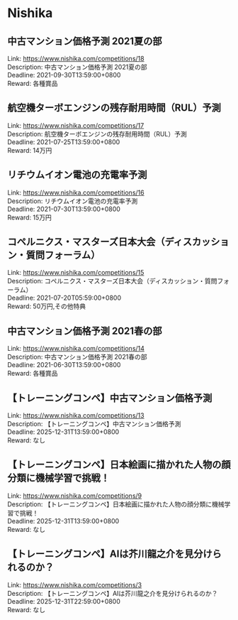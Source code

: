 # Nishika



## 中古マンション価格予測 2021夏の部

Link: https://www.nishika.com/competitions/18  
Description: 中古マンション価格予測 2021夏の部  
Deadline: 2021-09-30T13:59:00+0800  
Reward: 各種賞品  


## 航空機ターボエンジンの残存耐用時間（RUL）予測

Link: https://www.nishika.com/competitions/17  
Description: 航空機ターボエンジンの残存耐用時間（RUL）予測  
Deadline: 2021-07-25T13:59:00+0800  
Reward: 14万円  


## リチウムイオン電池の充電率予測

Link: https://www.nishika.com/competitions/16  
Description: リチウムイオン電池の充電率予測  
Deadline: 2021-07-30T13:59:00+0800  
Reward: 15万円  


## コペルニクス・マスターズ日本大会（ディスカッション・質問フォーラム）

Link: https://www.nishika.com/competitions/15  
Description: コペルニクス・マスターズ日本大会（ディスカッション・質問フォーラム）  
Deadline: 2021-07-20T05:59:00+0800  
Reward: 50万円,その他特典  


## 中古マンション価格予測 2021春の部

Link: https://www.nishika.com/competitions/14  
Description: 中古マンション価格予測 2021春の部  
Deadline: 2021-06-30T13:59:00+0800  
Reward: 各種賞品  


## 【トレーニングコンペ】中古マンション価格予測

Link: https://www.nishika.com/competitions/13  
Description: 【トレーニングコンペ】中古マンション価格予測  
Deadline: 2025-12-31T13:59:00+0800  
Reward: なし  


## 【トレーニングコンペ】日本絵画に描かれた人物の顔分類に機械学習で挑戦！

Link: https://www.nishika.com/competitions/9  
Description: 【トレーニングコンペ】日本絵画に描かれた人物の顔分類に機械学習で挑戦！  
Deadline: 2025-12-31T13:59:00+0800  
Reward: なし  


## 【トレーニングコンペ】AIは芥川龍之介を見分けられるのか？

Link: https://www.nishika.com/competitions/3  
Description: 【トレーニングコンペ】AIは芥川龍之介を見分けられるのか？  
Deadline: 2025-12-31T22:59:00+0800  
Reward: なし  

